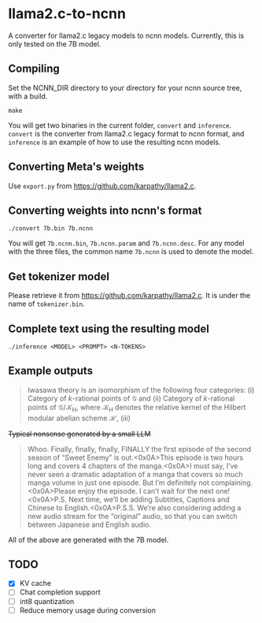 # llama2.c-to-ncnn

A converter for llama2.c legacy models to ncnn models. Currently, this is only tested on the 7B model.

## Compiling

Set the NCNN_DIR directory to your directory for your ncnn source tree, with a build.

```
make
```

You will get two binaries in the current folder, `convert` and `inference`. `convert` is the converter from llama2.c legacy format to ncnn format, and `inference` is an example of how to use the resulting ncnn models.

## Converting Meta's weights

Use `export.py` from <https://github.com/karpathy/llama2.c>.

## Converting weights into ncnn's format

```
./convert 7b.bin 7b.ncnn
```

You will get `7b.ncnn.bin`, `7b.ncnn.param` and `7b.ncnn.desc`. For any model with the three files, the common name `7b.ncnn` is used to denote the model.

## Get tokenizer model

Please retrieve it from <https://github.com/karpathy/llama2.c>. It is under the name of `tokenizer.bin`.

## Complete text using the resulting model

```
./inference <MODEL> <PROMPT> <N-TOKENS>
```

## Example outputs

> Iwasawa theory is an isomorphism of the following four categories: (i) Category of $k$-rational points of $\mathcal{G}$ and (ii) Category of $k$-rational points of $\mathcal{G}/\mathcal{K}_H$, where $\mathcal{K}_H$ denotes the relative kernel of the Hilbert modular abelian scheme $\mathcal{H}$, (iii)

<del>Typical nonsense generated by a small LLM</del>

> Whoo. Finally, finally, finally, FINALLY the first episode of the second season of “Sweet Enemy” is out.<0x0A>This episode is two hours long and covers 4 chapters of the manga.<0x0A>I must say, I’ve never seen a dramatic adaptation of a manga that covers so much manga volume in just one episode. But I’m definitely not complaining.<0x0A>Please enjoy the episode. I can’t wait for the next one!<0x0A>P.S. Next time, we’ll be adding Subtitles, Captions and Chinese to English.<0x0A>P.S.S. We’re also considering adding a new audio stream for the “original” audio, so that you can switch between Japanese and English audio.

All of the above are generated with the 7B model. 

## TODO

- [X] KV cache
- [ ] Chat completion support
- [ ] int8 quantization
- [ ] Reduce memory usage during conversion
